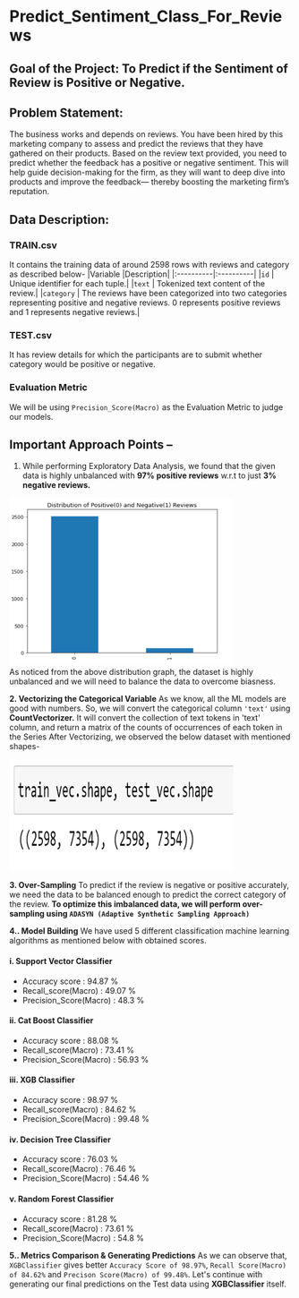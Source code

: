 # Predict_Sentiment_Class_For_Reviews

## Goal of the Project: To Predict if the Sentiment of Review is Positive or Negative.

## Problem Statement:
The business works and depends on reviews.
You have been hired by this marketing company to assess and predict the reviews that they have gathered on their products. Based on the review text provided, you need to predict whether the feedback has a positive or negative sentiment.
This will help guide decision-making for the firm, as they will want to deep dive into products and improve the feedback— thereby boosting the marketing firm’s reputation.

## Data Description:
### TRAIN.csv
It contains the training data of around 2598 rows with reviews and category as described below-
|Variable   |Description|
|:----------|:----------|
|`id`       |	Unique identifier for each tuple.|
|`text`     | Tokenized text content of the review.|
|`category`	| The reviews have been categorized into two categories representing positive and negative reviews. 0 represents positive reviews and 1 represents negative reviews.|

### TEST.csv
It has review details for which the participants are to submit whether category would be positive or negative.

### Evaluation Metric
We will be using `Precision_Score(Macro)` as the Evaluation Metric to judge our models.


## Important Approach Points –

  1. While performing Exploratory Data Analysis, we found that the given data is highly unbalanced with **97% positive reviews** w.r.t to just **3% negative reviews.**

  <img src="sentiments_distribution.PNG" width=400 height=300 />
  <br>
  As noticed from the above distribution graph, the dataset is highly unbalanced and we will need to balance the data to overcome biasness.


  **2.	Vectorizing the Categorical Variable**
  As we know, all the ML models are good with numbers. So, we will convert the categorical column `'text'` using **CountVectorizer.**
  It will convert the collection of text tokens in 'text' column, and return a matrix of the counts of occurrences of each token in the Series
  After Vectorizing, we observed the below dataset with mentioned shapes-

  <img src="data_shapes.PNG" width=400 height=200 /> 
  <br>

  **3.	Over-Sampling**
  To predict if the review is negative or positive accurately, we need the data to be balanced enough to predict the correct category of the review.
  **To optimize this imbalanced data, we will perform over-sampling using `ADASYN (Adaptive Synthetic Sampling Approach)`**


  **4..	Model Building**
  We have used 5 different classification machine learning algorithms as mentioned below with obtained scores.

  ####  i. Support Vector Classifier
  - Accuracy score :  94.87 %
  - Recall_score(Macro) :  49.07 %
  - Precision_Score(Macro) :  48.3 %

  ####  ii. Cat Boost Classifier
  - Accuracy score :  88.08 %
  - Recall_score(Macro) :  73.41 %
  - Precision_Score(Macro) :  56.93 %

  ####  iii. XGB Classifier
  - Accuracy score :  98.97 %
  - Recall_score(Macro) :  84.62 %
  - Precision_Score(Macro) :  99.48 %

  ####  iv. Decision Tree Classifier
  - Accuracy score :  76.03 %
  - Recall_score(Macro) :  76.46 %
  - Precision_Score(Macro) :  54.46 %

  ####  v. Random Forest Classifier
  - Accuracy score :  81.28 %
  - Recall_score(Macro) :  73.61 %
  - Precision_Score(Macro) :  54.8 %


  **5..	Metrics Comparison & Generating Predictions**
  As we can observe that, `XGBClassifier` gives better `Accuracy Score of 98.97%`, `Recall Score(Macro) of 84.62%` and `Precison Score(Macro) of 99.48%`.
  Let's continue with generating our final predictions on the Test data using <b>XGBClassifier</b> itself.
